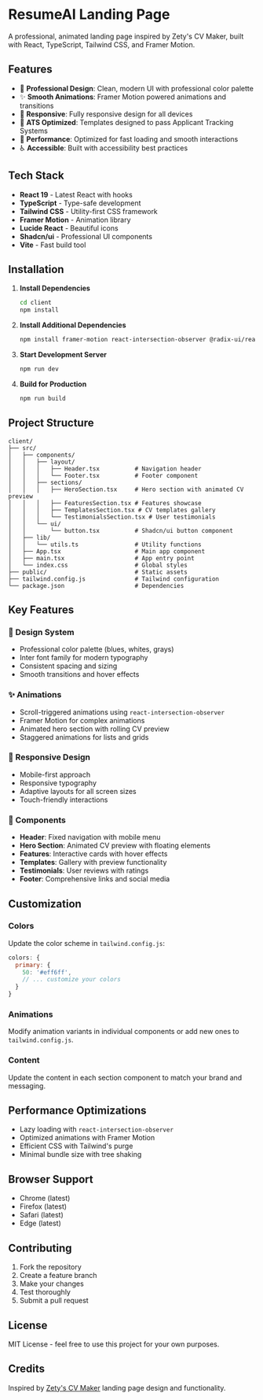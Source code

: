 # ResumeAI Landing Page

A professional, animated landing page inspired by Zety's CV Maker, built with React, TypeScript, Tailwind CSS, and Framer Motion.

## Features

- 🎨 **Professional Design**: Clean, modern UI with professional color palette
- ✨ **Smooth Animations**: Framer Motion powered animations and transitions
- 📱 **Responsive**: Fully responsive design for all devices
- 🎯 **ATS Optimized**: Templates designed to pass Applicant Tracking Systems
- 🚀 **Performance**: Optimized for fast loading and smooth interactions
- ♿ **Accessible**: Built with accessibility best practices

## Tech Stack

- **React 19** - Latest React with hooks
- **TypeScript** - Type-safe development
- **Tailwind CSS** - Utility-first CSS framework
- **Framer Motion** - Animation library
- **Lucide React** - Beautiful icons
- **Shadcn/ui** - Professional UI components
- **Vite** - Fast build tool

## Installation

1. **Install Dependencies**
   ```bash
   cd client
   npm install
   ```

2. **Install Additional Dependencies**
   ```bash
   npm install framer-motion react-intersection-observer @radix-ui/react-icons
   ```

3. **Start Development Server**
   ```bash
   npm run dev
   ```

4. **Build for Production**
   ```bash
   npm run build
   ```

## Project Structure

```
client/
├── src/
│   ├── components/
│   │   ├── layout/
│   │   │   ├── Header.tsx          # Navigation header
│   │   │   └── Footer.tsx          # Footer component
│   │   ├── sections/
│   │   │   ├── HeroSection.tsx     # Hero section with animated CV preview
│   │   │   ├── FeaturesSection.tsx # Features showcase
│   │   │   ├── TemplatesSection.tsx # CV templates gallery
│   │   │   └── TestimonialsSection.tsx # User testimonials
│   │   └── ui/
│   │       └── button.tsx          # Shadcn/ui button component
│   ├── lib/
│   │   └── utils.ts                # Utility functions
│   ├── App.tsx                     # Main app component
│   ├── main.tsx                    # App entry point
│   └── index.css                   # Global styles
├── public/                         # Static assets
├── tailwind.config.js              # Tailwind configuration
└── package.json                    # Dependencies
```

## Key Features

### 🎨 Design System
- Professional color palette (blues, whites, grays)
- Inter font family for modern typography
- Consistent spacing and sizing
- Smooth transitions and hover effects

### ✨ Animations
- Scroll-triggered animations using `react-intersection-observer`
- Framer Motion for complex animations
- Animated hero section with rolling CV preview
- Staggered animations for lists and grids

### 📱 Responsive Design
- Mobile-first approach
- Responsive typography
- Adaptive layouts for all screen sizes
- Touch-friendly interactions

### 🎯 Components
- **Header**: Fixed navigation with mobile menu
- **Hero Section**: Animated CV preview with floating elements
- **Features**: Interactive cards with hover effects
- **Templates**: Gallery with preview functionality
- **Testimonials**: User reviews with ratings
- **Footer**: Comprehensive links and social media

## Customization

### Colors
Update the color scheme in `tailwind.config.js`:
```javascript
colors: {
  primary: {
    50: '#eff6ff',
    // ... customize your colors
  }
}
```

### Animations
Modify animation variants in individual components or add new ones to `tailwind.config.js`.

### Content
Update the content in each section component to match your brand and messaging.

## Performance Optimizations

- Lazy loading with `react-intersection-observer`
- Optimized animations with Framer Motion
- Efficient CSS with Tailwind's purge
- Minimal bundle size with tree shaking

## Browser Support

- Chrome (latest)
- Firefox (latest)
- Safari (latest)
- Edge (latest)

## Contributing

1. Fork the repository
2. Create a feature branch
3. Make your changes
4. Test thoroughly
5. Submit a pull request

## License

MIT License - feel free to use this project for your own purposes.

## Credits

Inspired by [Zety's CV Maker](https://zety.com/lp/cv-maker) landing page design and functionality.
